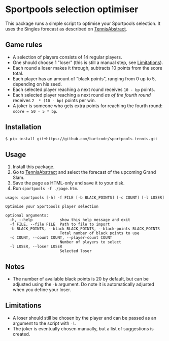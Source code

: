# Sportpools selection optimiser
This package runs a simple script to optimise your Sportpools selection. It uses the Singles forecast as
described on [TennisAbstract](https://tennisabstract.com/).

## Game rules
- A selection of players consists of 14 regular players.
- One should choose 1 "loser" (this is still a manual step, see [Limitations](#Limitations)).
- Each round a loser makes it through, subtracts 10 points from the score total.
- Each player has an amount of "black points", ranging from 0 up to 5, depending on his seed.
- Each selected player reaching a next round receives `10 - bp` points.
- Each selected player reaching a next round _as of the fourth round_ receives `2  * (10 - bp)` points per win.
- A joker is someone who gets extra points for reaching the fourth round: `score = 50 - 5 * bp`.

## Installation
```bash
$ pip install git+https://github.com/bartcode/sportpools-tennis.git
```

## Usage
1. Install this package.
2. Go to [TennisAbstract](https://tennisabstract.com/) and select the forecast of the upcoming Grand Slam.
3. Save the page as HTML-only and save it to your disk.
4. Run `sportpools -f ./page.htm`.
```text
usage: sportpools [-h] -f FILE [-b BLACK_POINTS] [-c COUNT] [-l LOSER]

Optimise your Sportpools player selection

optional arguments:
  -h, --help            show this help message and exit
  -f FILE, --file FILE  Path to file to import
  -b BLACK_POINTS, --black BLACK_POINTS, --black-points BLACK_POINTS
                        Total number of black points to use
  -c COUNT, --count COUNT, --player-count COUNT
                        Number of players to select
  -l LOSER, --loser LOSER
                        Selected loser
```

## Notes
- The number of available black points is 20 by default, but can be adjusted using the `-b` argument.
  Do note it is automatically adjusted when you define your loser.

## Limitations
- A loser should still be chosen by the player and can be passed as an argument to the script with `-l`.
- The joker is eventually chosen manually, but a list of suggestions is created.
